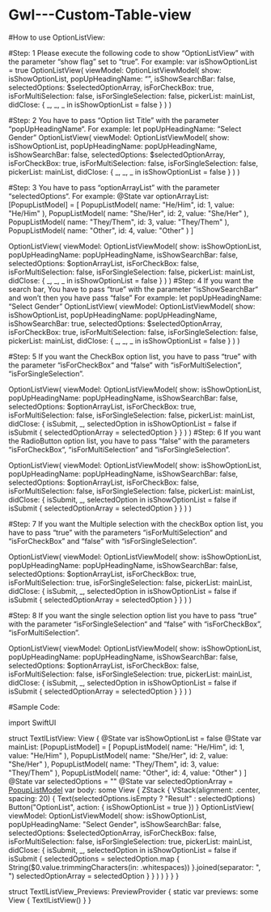 # Gwl---Custom-Table-view

#How to use OptionListView:

#Step: 1 
Please execute the following code to show “OptionListView” with the parameter “show flag” set to “true”.
For example:
var isShowOptionList = true
 OptionListView(
                viewModel: OptionListViewModel(
                    show: isShowOptionList,
                    popUpHeadingName: “”,
                    isShowSearchBar: false,
                    selectedOptions: $selectedOptionArray,
                    isForCheckBox: true,
                    isForMultiSelection: false,
                    isForSingleSelection: false,
                    pickerList: mainList,
                    didClose: { _, _, _ in 
                         isShowOptionList = false
                    }
                )
            )

#Step: 2 
You have to pass “Option list Title” with the parameter “popUpHeadingName“.
For example:
let popUpHeadingName: “Select Gender”
 OptionListView(
                viewModel: OptionListViewModel(
                    show: isShowOptionList,
                    popUpHeadingName: popUpHeadingName,
                    isShowSearchBar: false,
                    selectedOptions: $selectedOptionArray,
                    isForCheckBox: true,
                    isForMultiSelection: false,
                    isForSingleSelection: false,
                    pickerList: mainList,
                    didClose: { _, _, _ in 
                         isShowOptionList = false
                    }
                )
            )

#Step: 3 
You have to pass “optionArrayList” with the parameter “selectedOptions“.
For example:
@State var optionArrayList: [PopupListModel] = [
        PopupListModel(
            name: "He/Him",
            id: 1,
            value: "He/Him"
        ),
        PopupListModel(
            name: "She/Her",
            id: 2,
            value: "She/Her"
        ),
        PopupListModel(
            name: "They/Them",
            id: 3,
            value: "They/Them"
        ),
        PopupListModel(
            name: "Other",
            id: 4,
            value: "Other"
        )
    ]

 OptionListView(
                viewModel: OptionListViewModel(
                    show: isShowOptionList,
                    popUpHeadingName: popUpHeadingName,
                    isShowSearchBar: false,
                   selectedOptions: $optionArrayList,
                    isForCheckBox: false,
                    isForMultiSelection: false,
                    isForSingleSelection: false,
                    pickerList: mainList,
                     didClose: { _, _, _ in 
                         isShowOptionList = false
                    }
                )
            )
#Step: 4 
If you want the search bar, You have to pass “true” with the parameter “isShowSearchBar“ and won’t then you have pass “false”
For example:
let popUpHeadingName: “Select Gender”
 OptionListView(
                viewModel: OptionListViewModel(
                    show: isShowOptionList,
                    popUpHeadingName: popUpHeadingName,
                    isShowSearchBar: true,
                    selectedOptions: $selectedOptionArray,
                    isForCheckBox: true,
                    isForMultiSelection: false,
                    isForSingleSelection: false,
                    pickerList: mainList,
                    didClose: { _, _, _ in 
                         isShowOptionList = false
                    }
                )
            )

#Step: 5 
If you want the CheckBox option list, you have to pass “true” with the parameter “isForCheckBox“ and “false” with “isForMultiSelection”, “isForSingleSelection”.

 OptionListView(
                viewModel: OptionListViewModel(
                    show: isShowOptionList,
                    popUpHeadingName: popUpHeadingName,
                    isShowSearchBar: false,
                   selectedOptions: $optionArrayList,
                    isForCheckBox: true,
                    isForMultiSelection: false,
                    isForSingleSelection: false,
                    pickerList: mainList,
                     didClose: { isSubmit, _, selectedOption in
                        isShowOptionList = false
                        if isSubmit {
                            selectedOptionArray = selectedOption
                        }
                    }
                )
            )
#Step: 6 
If you want the RadioButton option list, you have to pass “false” with the parameters “isForCheckBox“, “isForMultiSelection” and “isForSingleSelection”.

 OptionListView(
                viewModel: OptionListViewModel(
                    show: isShowOptionList,
                    popUpHeadingName: popUpHeadingName,
                    isShowSearchBar: false,
                   selectedOptions: $optionArrayList,
                    isForCheckBox: false,
                 isForMultiSelection: false,
                 isForSingleSelection: false,
                    pickerList: mainList,
                     didClose: { isSubmit, _, selectedOption in
                        isShowOptionList = false
                        if isSubmit {
                            selectedOptionArray = selectedOption
                        }
                    }
                )
            )

#Step: 7 
If you want the Multiple selection with the checkBox option list, you have to pass “true” with the parameters “isForMultiSelection“ and “isForCheckBox” and “false” with “isForSingleSelection”.

 OptionListView(
                viewModel: OptionListViewModel(
                    show: isShowOptionList,
                    popUpHeadingName: popUpHeadingName,
                    isShowSearchBar: false,
                   selectedOptions: $optionArrayList,
                    isForCheckBox: true,
                    isForMultiSelection: true,
                    isForSingleSelection: false,
                    pickerList: mainList,
                    didClose: { isSubmit, _, selectedOption in
                        isShowOptionList = false
                        if isSubmit {
                            selectedOptionArray = selectedOption
                        }
                    }
                )
            )

#Step: 8 
If you want the single selection option list you have to pass “true” with the parameter “isForSingleSelection“ and “false” with “isForCheckBox”, “isForMultiSelection”.

 OptionListView(
                viewModel: OptionListViewModel(
                    show: isShowOptionList,
                    popUpHeadingName: popUpHeadingName,
                    isShowSearchBar: false,
                   selectedOptions: $optionArrayList,
                    isForCheckBox: false,
                    isForMultiSelection: false,
                    isForSingleSelection: true,
                    pickerList: mainList,
                     didClose: { isSubmit, _, selectedOption in
                        isShowOptionList = false
                        if isSubmit {
                            selectedOptionArray = selectedOption
                        }
                    }
                )
            )


#Sample Code:

import SwiftUI

struct TextlListView: View {
    @State var isShowOptionList = false
    @State var mainList: [PopupListModel] = [
        PopupListModel(
            name: "He/Him",
            id: 1,
            value: "He/Him"
        ),
        PopupListModel(
            name: "She/Her",
            id: 2,
            value: "She/Her"
        ),
        PopupListModel(
            name: "They/Them",
            id: 3,
            value: "They/Them"
        ),
        PopupListModel(
            name: "Other",
            id: 4,
            value: "Other"
        )
    ]
   @State var selectedOptions = ""
   @State var selectedOptionArray = [PopupListModel]()
    var body: some View {
        ZStack {
            VStack(alignment: .center, spacing: 20) {
                Text(selectedOptions.isEmpty ? "Result" : selectedOptions)
                Button("OptionList", action: {
                    isShowOptionList = true
                })
            }
            OptionListView(
                viewModel: OptionListViewModel(
                    show: isShowOptionList,
                    popUpHeadingName: "Select Gender",
                    isShowSearchBar: false,
                    selectedOptions: $selectedOptionArray,
                    isForCheckBox: false,
                    isForMultiSelection: false,
                    isForSingleSelection: true,
                    pickerList: mainList,
                    didClose: { isSubmit, _, selectedOption in
                        isShowOptionList = false
                        if isSubmit {
                            selectedOptions = selectedOption.map {
                                String($0.value.trimmingCharacters(in: .whitespaces))
                            }.joined(separator: ", ")
                            selectedOptionArray = selectedOption
                        }
                    }
                )
            )
        }
    }
}

struct TextlListView_Previews: PreviewProvider {
    static var previews: some View {
        TextlListView()
    }
}


